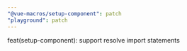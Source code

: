 ```yaml
---
"@vue-macros/setup-component": patch
"playground": patch
---
```


feat(setup-component): support resolve import statements
